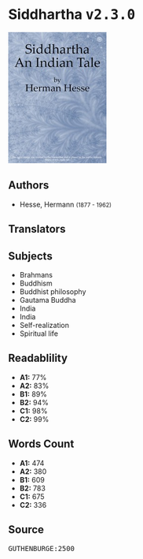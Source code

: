 # Siddhartha <kbd>v2.3.0</kbd>

![](./cover.medium.jpg "")

## Authors


 - Hesse, Hermann <small>(1877 - 1962)</small>

## Translators



## Subjects


 - Brahmans
 - Buddhism
 - Buddhist philosophy
 - Gautama Buddha
 - India
 - India
 - Self-realization
 - Spiritual life

## Readablility


 - **A1:** 77%
 - **A2:** 83%
 - **B1:** 89%
 - **B2:** 94%
 - **C1:** 98%
 - **C2:** 99%

## Words Count


 - **A1:** 474
 - **A2:** 380
 - **B1:** 609
 - **B2:** 783
 - **C1:** 675
 - **C2:** 336

## Source


<kbd>GUTHENBURGE:2500</kbd>
